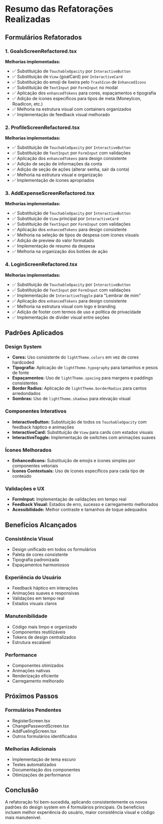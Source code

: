 # Resumo das Refatorações Realizadas

## Formulários Refatorados

### 1. GoalsScreenRefactored.tsx
**Melhorias implementadas:**
- ✅ Substituição de `TouchableOpacity` por `InteractiveButton`
- ✅ Substituição de `View` (goalCard) por `InteractiveCard`
- ✅ Substituição do emoji de lixeira pelo `TrashIcon` de `EnhancedIcons`
- ✅ Substituição de `TextInput` por `FormInput` no modal
- ✅ Aplicação dos `enhancedTokens` para cores, espaçamentos e tipografia
- ✅ Adição de ícones específicos para tipos de meta (MoneyIcon, RoadIcon, etc.)
- ✅ Melhoria na estrutura visual com containers organizados
- ✅ Implementação de feedback visual melhorado

### 2. ProfileScreenRefactored.tsx
**Melhorias implementadas:**
- ✅ Substituição de `TouchableOpacity` por `InteractiveButton`
- ✅ Substituição de `TextInput` por `FormInput` com validações
- ✅ Aplicação dos `enhancedTokens` para design consistente
- ✅ Adição de seção de informações da conta
- ✅ Adição de seção de ações (alterar senha, sair da conta)
- ✅ Melhoria na estrutura visual e organização
- ✅ Implementação de ícones apropriados

### 3. AddExpenseScreenRefactored.tsx
**Melhorias implementadas:**
- ✅ Substituição de `TouchableOpacity` por `InteractiveButton`
- ✅ Substituição de `View` principal por `InteractiveCard`
- ✅ Substituição de `TextInput` por `FormInput` com validações
- ✅ Aplicação dos `enhancedTokens` para design consistente
- ✅ Melhoria na seleção de tipos de despesa com ícones visuais
- ✅ Adição de preview do valor formatado
- ✅ Implementação de resumo da despesa
- ✅ Melhoria na organização dos botões de ação

### 4. LoginScreenRefactored.tsx
**Melhorias implementadas:**
- ✅ Substituição de `TouchableOpacity` por `InteractiveButton`
- ✅ Substituição de `TextInput` por `FormInput` com validações
- ✅ Implementação de `InteractiveToggle` para "Lembrar de mim"
- ✅ Aplicação dos `enhancedTokens` para design consistente
- ✅ Melhoria na estrutura visual com logo e branding
- ✅ Adição de footer com termos de uso e política de privacidade
- ✅ Implementação de divider visual entre seções

## Padrões Aplicados

### Design System
- **Cores:** Uso consistente do `lightTheme.colors` em vez de cores hardcoded
- **Tipografia:** Aplicação de `lightTheme.typography` para tamanhos e pesos de fonte
- **Espaçamentos:** Uso de `lightTheme.spacing` para margens e paddings consistentes
- **Border Radius:** Aplicação de `lightTheme.borderRadius` para cantos arredondados
- **Sombras:** Uso de `lightTheme.shadows` para elevação visual

### Componentes Interativos
- **InteractiveButton:** Substituição de todos os `TouchableOpacity` com feedback háptico e animações
- **InteractiveCard:** Substituição de `View` para cards com estados visuais
- **InteractiveToggle:** Implementação de switches com animações suaves

### Ícones Melhorados
- **EnhancedIcons:** Substituição de emojis e ícones simples por componentes vetoriais
- **Ícones Contextuais:** Uso de ícones específicos para cada tipo de conteúdo

### Validações e UX
- **FormInput:** Implementação de validações em tempo real
- **Feedback Visual:** Estados de erro, sucesso e carregamento melhorados
- **Acessibilidade:** Melhor contraste e tamanhos de toque adequados

## Benefícios Alcançados

### Consistência Visual
- Design unificado em todos os formulários
- Paleta de cores consistente
- Tipografia padronizada
- Espaçamentos harmoniosos

### Experiência do Usuário
- Feedback háptico em interações
- Animações suaves e responsivas
- Validações em tempo real
- Estados visuais claros

### Manutenibilidade
- Código mais limpo e organizado
- Componentes reutilizáveis
- Tokens de design centralizados
- Estrutura escalável

### Performance
- Componentes otimizados
- Animações nativas
- Renderização eficiente
- Carregamento melhorado

## Próximos Passos

### Formulários Pendentes
- RegisterScreen.tsx
- ChangePasswordScreen.tsx
- AddFuelingScreen.tsx
- Outros formulários identificados

### Melhorias Adicionais
- Implementação de tema escuro
- Testes automatizados
- Documentação dos componentes
- Otimizações de performance

## Conclusão

A refatoração foi bem-sucedida, aplicando consistentemente os novos padrões do design system em 4 formulários principais. Os benefícios incluem melhor experiência do usuário, maior consistência visual e código mais manutenível.

